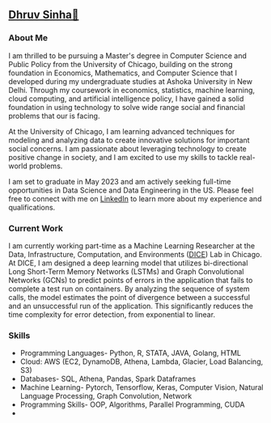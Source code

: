 ## [Dhruv Sinha👋](https://github.com/dhruvsinha)

### About Me

I am thrilled to be pursuing a Master's degree in Computer Science and Public Policy from the University of Chicago, building on the strong foundation in Economics, Mathematics, and Computer Science that I developed during my undergraduate studies at Ashoka University in New Delhi. Through my coursework in economics, statistics, machine learning, cloud computing, and artificial intelligence policy, I have gained a solid foundation in using technology to solve wide range social and financial problems that our is facing.

At the University of Chicago, I am learning advanced techniques for modeling and analyzing data to create innovative solutions for important social concerns. I am passionate about leveraging technology to create positive change in society, and I am excited to use my skills to tackle real-world problems.

I am set to graduate in May 2023 and am actively seeking full-time opportunities in Data Science and Data Engineering in the US. Please feel free to connect with me on [LinkedIn](https://www.linkedin.com/in/dhruvsinha1998/) to learn more about my experience and qualifications.


### Current Work
I am currently working part-time as a Machine Learning Researcher at the Data, Infrastructure, Computation, and Environments ([DICE](https://dice.cs.depaul.edu/))  Lab in Chicago. At DICE, I am designed  a deep learning model that utilizes bi-directional Long Short-Term Memory Networks (LSTMs) and Graph Convolutional Networks (GCNs) to predict points of errors in the application that fails to complete a test run on containers. By analyzing the sequence of system calls, the model estimates the point of divergence between a successful and an unsuccessful run of the application. This significantly reduces the time complexity for error detection, from exponential to linear.

### Skills

* Programming Languages- Python, R, STATA, JAVA, Golang, HTML
* Cloud: AWS (EC2, DynamoDB, Athena, Lambda, Glacier, Load Balancing, S3)
* Databases- SQL, Athena, Pandas, Spark Dataframes
* Machine Learning- Pytorch, Tensorflow, Keras, Computer Vision, Natural Language Processing, Graph Convolution, Network
* Programming Skills- OOP, Algorithms, Parallel Programming, CUDA
* 
